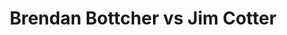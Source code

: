 ---
title: Brendan Bottcher vs Jim Cotter
player1:
  name: Bottcher, Brendan
  percent: 88
  wins: 1
  losses: 1
player2:
  name: Cotter, Jim
  percent: 83
  wins: 1
  losses: 1
games:
- player1:
    team: AB
    position: Fourth
    percent: 92
    win: 0
    loss: 1
  player2:
    team: BC
    position: Fourth
    percent: 94
    win: 1
    loss: 0
  event: Brier
  year: 2017
  draw: Round Robin(14)
  score: AB 2 - BC 5
- player1:
    team: WC
    position: Fourth
    percent: 83
    win: 1
    loss: 0
  player2:
    team: BC
    position: Fourth
    percent: 69
    win: 0
    loss: 1
  event: Brier
  year: 2019
  draw: Pool(16)
  score: WC 8 - BC 3
- player1:
    team: Bott
    position: Fourth
    percent: 65
    win: 0
    loss: 1
  player2:
    team: Morr
    position: Third
    percent: 76
    win: 1
    loss: 0
  event: Trials (Men)
  year: 2017
  draw: Round Robin(11)
  score: Bott 6 - Morr 10
---